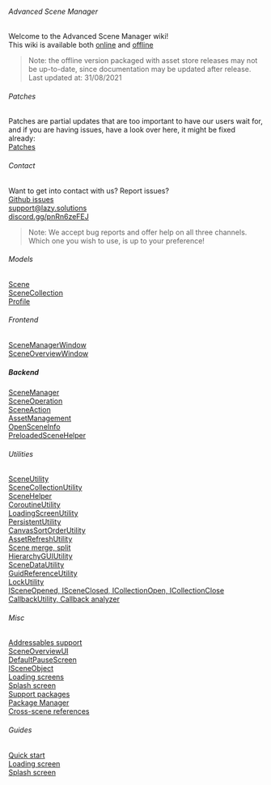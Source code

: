 ###### Advanced Scene Manager
Welcome to the Advanced Scene Manager wiki!\
This wiki is available both [online](https://github.com/Lazy-Solutions/AdvancedSceneManager/blob/main/docs/readme.md) and [offline](https://raw.githubusercontent.com/wiki/Lazy-Solutions/AdvancedSceneManager/docs/ToPdf/ASM.pdf)

>Note: the offline version packaged with asset store releases may not be up-to-date, since documentation may be updated after release.\
Last updated at: 31/08/2021

###### Patches
Patches are partial updates that are too important to have our users wait for, and if you are having issues, have a look over here, it might be fixed already: \
[Patches](https://github.com/Lazy-Solutions/AdvancedSceneManager/tree/main/patches)

###### Contact
Want to get into contact with us? Report issues?\
[Github issues](https://github.com/Lazy-Solutions/AdvancedSceneManager/issues)\
[support@lazy.solutions](mailto:support@lazy.solutions)\
[discord.gg/pnRn6zeFEJ](https://discord.gg/pnRn6zeFEJ)
>Note: We accept bug reports and offer help on all three channels. Which one you wish to use, is up to your preference!

###### Models
[Scene](Scene.md)\
[SceneCollection](SceneCollection.md)\
[Profile](Profile.md)

###### Frontend
[SceneManagerWindow](SceneManagerWindow.md)\
[SceneOverviewWindow](SceneOverviewWindow.md)

##### Backend
[SceneManager](SceneManager.md)\
[SceneOperation](SceneOperation.md)\
[SceneAction](SceneAction.md)\
[AssetManagement](AssetManagement.md)\
[OpenSceneInfo](OpenSceneInfo.md)\
[PreloadedSceneHelper](PreloadedSceneHelper.md)

###### Utilities
[SceneUtility](SceneUtility.md)\
[SceneCollectionUtility](SceneCollectionUtility.md)\
[SceneHelper](SceneHelper.md)\
[CoroutineUtility](CoroutineUtility.md)\
[LoadingScreenUtility](LoadingScreenUtility.md)\
[PersistentUtility](PersistentUtility.md)\
[CanvasSortOrderUtility](CanvasSortOrderUtility.md)\
[AssetRefreshUtility](AssetRefreshUtility.md)\
[Scene merge, split](SceneMergeSplit.md)\
[HierarchyGUIUtility](HierarchyGUIUtility.md)\
[SceneDataUtility](SceneDataUtility.md)\
[GuidReferenceUtility](GuidReferenceUtility.md)\
[LockUtility](LockingUtility.md)\
[ISceneOpened, ISceneClosed, ICollectionOpen, ICollectionClose](Callbacks.md)\
[CallbackUtility, Callback analyzer](CallbackUtility.md)

###### Misc
[Addressables support](AddressablesSupport.md)\
[SceneOverviewUI](SceneOverviewUI.md)\
[DefaultPauseScreen](DefaultPauseScreen.md)\
[ISceneObject](ISceneObject.md)\
[Loading screens](LoadingScreen.md)\
[Splash screen](SplashScreen.md)\
[Support packages](SupportPackages.md)\
[Package Manager](PackageManager.md)\
[Cross-scene references](CrossSceneReferences.md)

###### Guides
[Quick start](QuickStart.md)\
[Loading screen](LoadingScreen.md#guide)\
[Splash screen](SplashScreen.md#guide)
